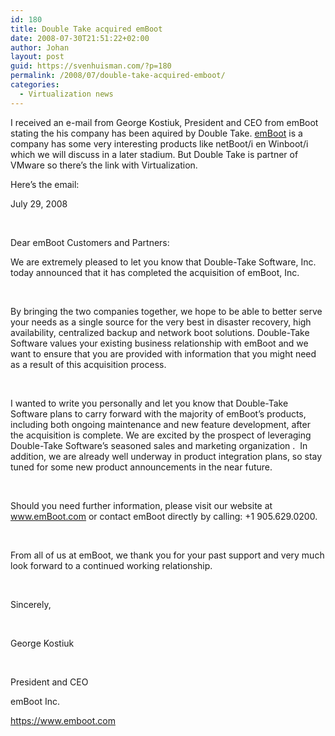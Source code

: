 ```yaml
---
id: 180
title: Double Take acquired emBoot
date: 2008-07-30T21:51:22+02:00
author: Johan
layout: post
guid: https://svenhuisman.com/?p=180
permalink: /2008/07/double-take-acquired-emboot/
categories:
  - Virtualization news
---
```

I received an e-mail from George Kostiuk, President and CEO from emBoot stating the his company has been aquired by Double Take. <a href="https://www.emboot.com" target="_blank">emBoot</a> is a company has some very interesting products like netBoot/i en Winboot/i which we will discuss in a later stadium. But Double Take is partner of VMware so there&#8217;s the link with Virtualization.

<!--more-->Here&#8217;s the email:

<p class="MsoPlainText" style="0cm 0cm 0pt;">
  <span style="Consolas;">July 29, 2008 </span>
</p>

<p class="MsoPlainText" style="0cm 0cm 0pt;">
  <span style="Consolas;"> </span>
</p>

<p class="MsoPlainText" style="0cm 0cm 0pt;">
  <span style="Consolas;">Dear emBoot Customers and Partners: </span>
</p>

<p class="MsoPlainText" style="0cm 0cm 0pt;">
  <span style="Consolas;">We are extremely pleased to let you know that Double-Take Software, Inc. today announced that it has completed the acquisition of emBoot, Inc. </span>
</p>

<p class="MsoPlainText" style="0cm 0cm 0pt;">
   
</p>

<p class="MsoPlainText" style="0cm 0cm 0pt;">
  <span style="Consolas;">By bringing the two companies together, we hope to be able to better serve your needs as a single source for the very best in disaster recovery, high availability, centralized backup and network boot solutions. Double-Take Software values your existing business relationship with emBoot and we want to ensure that you are provided with information that you might need as a result of this acquisition process. </span>
</p>

<p class="MsoPlainText" style="0cm 0cm 0pt;">
   
</p>

<p class="MsoPlainText" style="0cm 0cm 0pt;">
  <span style="Consolas;">I wanted to write you personally and let you know that Double-Take Software plans to carry forward with the majority of emBoot&#8217;s products, including both ongoing maintenance and new feature development, after the acquisition is complete. We are excited by the prospect of leveraging Double-Take Software’s seasoned sales and marketing organization .<span style="yes;">  </span>In addition, we are already well underway in product integration plans, so stay tuned for some new product announcements in the near future.</span>
</p>

<p class="MsoPlainText" style="0cm 0cm 0pt;">
   
</p>

<p class="MsoPlainText" style="0cm 0cm 0pt;">
  <span style="Consolas;">Should you need further information, please visit our website at </span><a href="https://www.emboot.com/"><span style="Consolas;">www.emBoot.com</span></a><span style="Consolas;"> or contact emBoot directly by calling: +1 905.629.0200. </span>
</p>

<p class="MsoPlainText" style="0cm 0cm 0pt;">
   
</p>

<p class="MsoPlainText" style="0cm 0cm 0pt;">
  <span style="Consolas;">From all of us at emBoot, we thank you for your past support and very much look forward to a continued working relationship. </span>
</p>

<p class="MsoPlainText" style="0cm 0cm 0pt;">
   
</p>

<p class="MsoPlainText" style="0cm 0cm 0pt;">
  <span style="Consolas;">Sincerely,</span>
</p>

<p class="MsoPlainText" style="0cm 0cm 0pt;">
   
</p>

<p class="MsoPlainText" style="0cm 0cm 0pt;">
  <span style="Consolas;">George Kostiuk</span>
</p>

<p class="MsoPlainText" style="0cm 0cm 0pt;">
   
</p>

<p class="MsoPlainText" style="0cm 0cm 0pt;">
  <span style="Consolas;">President and CEO</span>
</p>

<p class="MsoPlainText" style="0cm 0cm 0pt;">
  <span style="Consolas;">emBoot Inc. </span>
</p>

<p class="MsoPlainText" style="0cm 0cm 0pt;">
  <a href="https://www.emboot.com/"><span style="Consolas;">https://www.emboot.com</span></a>
</p>